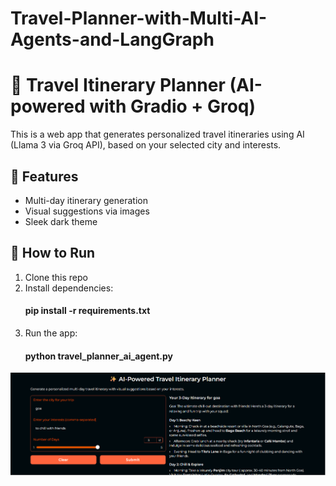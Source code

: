 # Travel-Planner-with-Multi-AI-Agents-and-LangGraph
# 🧳 Travel Itinerary Planner (AI-powered with Gradio + Groq)

This is a web app that generates personalized travel itineraries using AI (Llama 3 via Groq API), based on your selected city and interests.

## 🚀 Features
- Multi-day itinerary generation
- Visual suggestions via images
- Sleek dark theme


## 🔧 How to Run
1. Clone this repo
2. Install dependencies:
   #### pip install -r requirements.txt
3. Run the app:
    #### python travel_planner_ai_agent.py

![Itinerary Screenshot](example.png)
